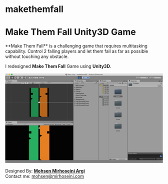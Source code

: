 # makethemfall

<h1>Make Them Fall Unity3D Game</h1>
**Make Them Fall** is a challenging game that requires multitasking capability. Control 2 falling players and let them fall as far as possible without touching any obstacle.

I redesigned **Make Them Fall** Game using **Unity3D**.

![alt tag](https://raw.githubusercontent.com/mmirhoseini/makethemfall/master/SCREENSHOT.png)

Designed By: <a href="http://www.mirhoseini.com" target="_blank"><b>Mohsen Mirhoseini Argi</b></a><br />
Contact me: mohsen@mirhoseini.com
